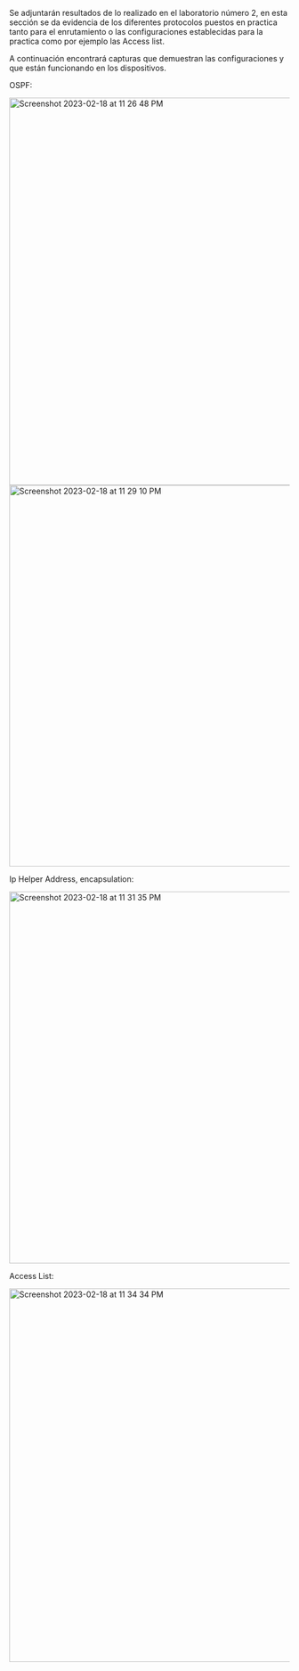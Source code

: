 Se adjuntarán resultados de lo realizado en el laboratorio número 2, en esta sección se da evidencia de los diferentes protocolos puestos en practica tanto para el enrutamiento o las configuraciones establecidas para la practica como por ejemplo las Access list.

A continuación encontrará capturas que demuestran las configuraciones y que están funcionando en los dispositivos.

OSPF: 

<img width="696" alt="Screenshot 2023-02-18 at 11 26 48 PM" src="https://user-images.githubusercontent.com/93276000/219922213-4f514b33-31e8-45f1-9e80-68a894df01d2.png">
<img width="685" alt="Screenshot 2023-02-18 at 11 29 10 PM" src="https://user-images.githubusercontent.com/93276000/219922281-b904add4-d3dd-4ef9-9400-839dacbf178e.png">

Ip Helper Address, encapsulation:

<img width="668" alt="Screenshot 2023-02-18 at 11 31 35 PM" src="https://user-images.githubusercontent.com/93276000/219922379-97004cbc-f85c-483b-a0f2-b2b21113368e.png">

Access List:

<img width="671" alt="Screenshot 2023-02-18 at 11 34 34 PM" src="https://user-images.githubusercontent.com/93276000/219922451-017304d2-89b1-4f03-aaad-047b61895fcd.png">
